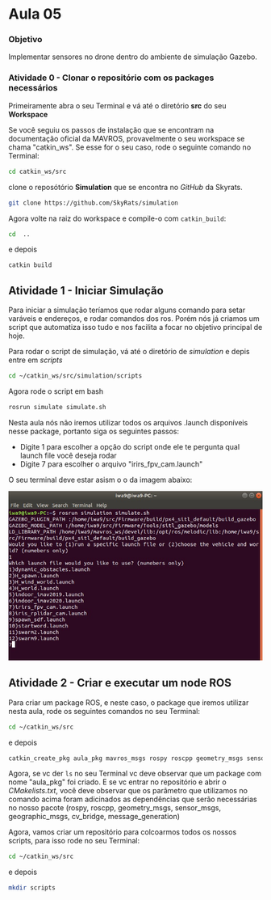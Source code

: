 # Aula 05

### Objetivo

Implementar sensores no drone dentro do ambiente de simulação Gazebo.

### Atividade 0 - Clonar o repositório com os packages necessários

Primeiramente abra o seu Terminal e vá até o diretório **src** do seu **Workspace**

Se você seguiu os passos de instalação que se encontram na documentação oficial da MAVROS, provavelmente o seu workspace se chama "catkin_ws". Se esse for o seu caso, rode o seguinte comando no Terminal:

```bash
cd catkin_ws/src
```

clone o reposótório **Simulation** que se encontra no *GitHub* da Skyrats.

```bash
git clone https://github.com/SkyRats/simulation
```

Agora volte na raiz do workspace e compile-o com `catkin_build`:

```bash
cd  ..
```

e depois 

```bash
catkin build
```

## Atividade 1 - Iniciar Simulação

Para iniciar a simulação teríamos que rodar alguns comando para setar varáveis e endereços, e rodar comandos dos ros. Porém nós já criamos um script que automatiza isso tudo e nos facilita a focar no objetivo principal de hoje.

Para rodar o script de simulação, vá até o diretório de *simulation* e depis entre em *scripts*

```bash
cd ~/catkin_ws/src/simulation/scripts
```

Agora rode o script em bash

```bash
rosrun simulate simulate.sh
```

Nesta aula nós não iremos utilizar todos os arquivos .launch disponíveis nesse package, portanto siga os seguintes passos:

- Digite 1 para escolher a opção do script onde ele te pergunta qual launch file você deseja rodar
- Digite 7 para escolher o arquivo "irirs_fpv_cam.launch"

O seu terminal deve estar asism o o da imagem abaixo:

![Terminal simulate.sh](images/terminal_1.jpeg)

## Atividade 2 - Criar e executar um node ROS

Para criar um package ROS, e neste caso, o package que iremos utilizar nesta aula, rode os seguintes comandos no seu Terminal:

```bash
cd ~/catkin_ws/src
```

e depois

```bash
catkin_create_pkg aula_pkg mavros_msgs rospy roscpp geometry_msgs sensor_msgs geographic_msgs cv_bridge message_generation
```

Agora, se vc der `ls` no seu Terminal vc deve observar que um package com nome "aula_pkg" foi criado. E se vc entrar no repositório e abrir o *CMakelists.txt*, você deve observar que os parâmetro que utilizamos no comando acima foram adicinados as dependências que serão necessárias no nosso pacote (rospy, roscpp, geometry_msgs, sensor_msgs, geographic_msgs, cv_bridge, message_generation)

Agora, vamos criar um repositório para colcoarmos todos os nossos scripts, para isso rode no seu Terminal:

```bash
cd ~/catkin_ws/src
```

e depois

```bash
mkdir scripts
```